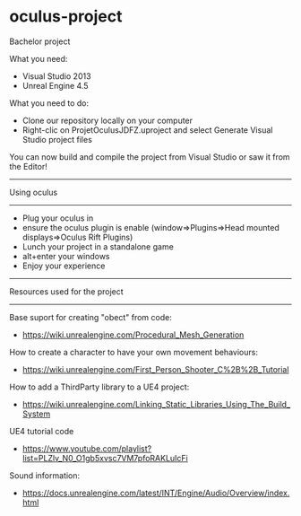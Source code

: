 oculus-project
==============

Bachelor project

What you need:

- Visual Studio 2013
- Unreal Engine 4.5 

What you need to do:

- Clone our repository locally on your computer
- Right-clic on ProjetOculusJDFZ.uproject and select Generate Visual Studio project files

You can now build and compile the project from Visual Studio or saw it from the Editor!

***********************
Using oculus
***********************
- Plug your oculus in
- ensure the oculus plugin is enable (window=>Plugins=>Head mounted displays=>Oculus Rift Plugins)
- Lunch your project in a standalone game
- alt+enter your windows
- Enjoy your experience

***********************
Resources used for the project
***********************
Base suport for creating "obect" from code:
- https://wiki.unrealengine.com/Procedural_Mesh_Generation

How to create a character to have your own movement behaviours:
- https://wiki.unrealengine.com/First_Person_Shooter_C%2B%2B_Tutorial

How to add a ThirdParty library to a UE4 project:
- https://wiki.unrealengine.com/Linking_Static_Libraries_Using_The_Build_System

UE4 tutorial code
- https://www.youtube.com/playlist?list=PLZlv_N0_O1gb5xvsc7VM7pfoRAKLuIcFi

Sound information:
- https://docs.unrealengine.com/latest/INT/Engine/Audio/Overview/index.html
